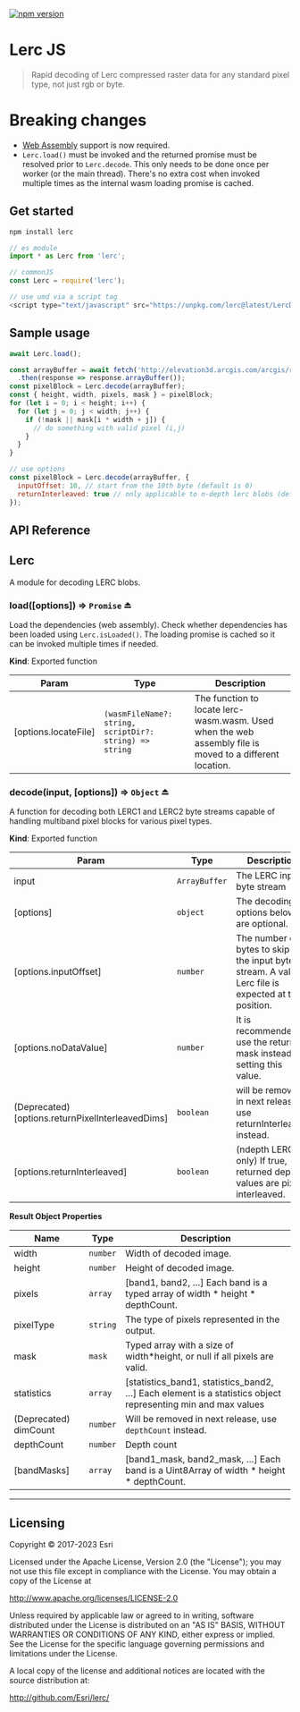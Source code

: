 [![npm version][npm-img]][npm-url]

[npm-img]: https://img.shields.io/npm/v/lerc.svg?style=flat-square
[npm-url]: https://www.npmjs.com/package/lerc

# Lerc JS

> Rapid decoding of Lerc compressed raster data for any standard pixel type, not just rgb or byte.

# Breaking changes
- [Web Assembly](https://caniuse.com/wasm) support is now required.
- <code>Lerc.load()</code> must be invoked and the returned promise must be resolved prior to <code>Lerc.decode</code>. This only needs to be done once per worker (or the main thread). There's no extra cost when invoked multiple times as the internal wasm loading promise is cached.

## Get started

```js
npm install lerc

// es module
import * as Lerc from 'lerc';

// commonJS
const Lerc = require('lerc');
```

```js
// use umd via a script tag
<script type="text/javascript" src="https://unpkg.com/lerc@latest/LercDecode.min.js"></script>
```

## Sample usage

```js
await Lerc.load();

const arrayBuffer = await fetch('http://elevation3d.arcgis.com/arcgis/rest/services/WorldElevation3D/Terrain3D/ImageServer/tile/0/0/0')
  .then(response => response.arrayBuffer());
const pixelBlock = Lerc.decode(arrayBuffer);
const { height, width, pixels, mask } = pixelBlock;
for (let i = 0; i < height; i++) {
  for (let j = 0; j < width; j++) {
    if (!mask || mask[i * width + j]) {
      // do something with valid pixel (i,j)
    }
  }
}

// use options
const pixelBlock = Lerc.decode(arrayBuffer, {
  inputOffset: 10, // start from the 10th byte (default is 0)
  returnInterleaved: true // only applicable to n-depth lerc blobs (default is false)
});
```


## API Reference

<a name="module_Lerc"></a>

## Lerc
A module for decoding LERC blobs.

<a name="exp_module_Lerc--load"></a>

### load([options]) ⇒ <code>Promise<void></code> ⏏
Load the dependencies (web assembly). Check whether dependencies has been loaded using <code>Lerc.isLoaded()</code>. The loading promise is cached so it can be invoked multiple times if needed.


**Kind**: Exported function

| Param | Type | Description |
| --- | --- | --- |
| [options.locateFile] | <code>(wasmFileName?: string, scriptDir?: string) => string</code> | The function to locate lerc-wasm.wasm. Used when the web assembly file is moved to a different location. |


<a name="exp_module_Lerc--decode"></a>

### decode(input, [options]) ⇒ <code>Object</code> ⏏
A function for decoding both LERC1 and LERC2 byte streams capable of handling multiband pixel blocks for various pixel types.

**Kind**: Exported function

| Param | Type | Description |
| --- | --- | --- |
| input | <code>ArrayBuffer</code> | The LERC input byte stream |
| [options] | <code>object</code> | The decoding options below are optional. |
| [options.inputOffset] | <code>number</code> | The number of bytes to skip in the input byte stream. A valid Lerc file is expected at that position. |
| [options.noDataValue] | <code>number</code> | It is recommended to use the returned mask instead of setting this value. |
| (Deprecated) [options.returnPixelInterleavedDims] | <code>boolean</code> | will be removed in next release, use returnInterleaved instead. |
| [options.returnInterleaved] | <code>boolean</code> | (ndepth LERC2 only) If true, returned depth values are pixel-interleaved. |

**Result Object Properties**

| Name | Type | Description |
| --- | --- | --- |
| width | <code>number</code> | Width of decoded image. |
| height | <code>number</code> | Height of decoded image. |
| pixels | <code>array</code> | [band1, band2, …] Each band is a typed array of width * height * depthCount. |
| pixelType | <code>string</code> | The type of pixels represented in the output. |
| mask | <code>mask</code> | Typed array with a size of width*height, or null if all pixels are valid. |
| statistics | <code>array</code> | [statistics_band1, statistics_band2, …] Each element is a statistics object representing min and max values |
| (Deprecated) dimCount | <code>number</code> | Will be removed in next release, use <code>depthCount</code> instead.
| depthCount | <code>number</code> | Depth count
| [bandMasks] | <code>array</code> | [band1_mask, band2_mask, …] Each band is a Uint8Array of width * height * depthCount.  |

* * *

## Licensing

Copyright &copy; 2017-2023 Esri

Licensed under the Apache License, Version 2.0 (the "License");
you may not use this file except in compliance with the License.
You may obtain a copy of the License at

http://www.apache.org/licenses/LICENSE-2.0

Unless required by applicable law or agreed to in writing, software distributed under the License is distributed on an "AS IS" BASIS, WITHOUT WARRANTIES OR CONDITIONS OF ANY KIND, either express or implied.
See the License for the specific language governing permissions and limitations under the License.

A local copy of the license and additional notices are located with the source distribution at:

http://github.com/Esri/lerc/